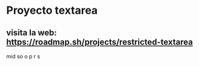 # Proyecto textarea

## visita la web: https://roadmap.sh/projects/restricted-textarea
mid
so
o
p
r
s
